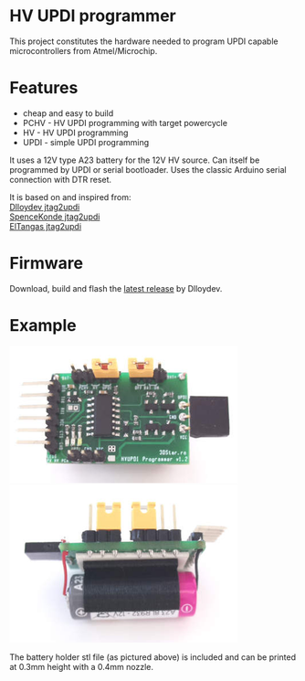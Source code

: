 # HV UPDI programmer
This project constitutes the hardware needed to program UPDI capable microcontrollers from Atmel/Microchip.

# Features
- cheap and easy to build
- PCHV - HV UPDI programming with target powercycle
- HV - HV UPDI programming
- UPDI - simple UPDI programming

It uses a 12V type A23 battery for the 12V HV source.
Can itself be programmed by UPDI or serial bootloader.
Uses the classic Arduino serial connection with DTR reset.

It is based on and inspired from:<br>
<a href="https://github.com/Dlloydev/jtag2updi">Dlloydev jtag2updi</a><br>
<a href="https://github.com/SpenceKonde/jtag2updi">SpenceKonde jtag2updi</a><br>
<a href="https://github.com/ElTangas/jtag2updi">ElTangas jtag2updi</a><br>


# Firmware
Download, build and flash the <a href="https://github.com/Dlloydev/jtag2updi/releases">latest release</a> by Dlloydev.


# Example
<img src="https://github.com/cctweaker/HV-UPDI-programmer/blob/main/example top.jpg?raw=true">
<img src="https://github.com/cctweaker/HV-UPDI-programmer/blob/main/example bottom.jpg?raw=true">

The battery holder stl file (as pictured above) is included and can be printed at 0.3mm height with a 0.4mm nozzle.